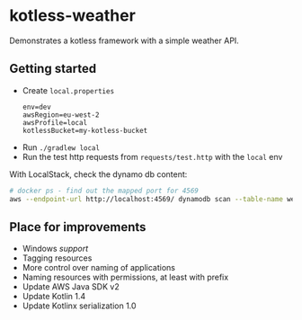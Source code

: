 # kotless-weather

Demonstrates a kotless framework with a simple weather API.

## Getting started

* Create `local.properties`
  ```properties
  env=dev
  awsRegion=eu-west-2
  awsProfile=local
  kotlessBucket=my-kotless-bucket
  ```
* Run `./gradlew local`
* Run the test http requests from `requests/test.http` with the `local` env

With LocalStack, check the dynamo db content:

```sh
# docker ps - find out the mapped port for 4569
aws --endpoint-url http://localhost:4569/ dynamodb scan --table-name weather-stations
```

## Place for improvements

* Windows *support*
* Tagging resources
* More control over naming of applications
* Naming resources with permissions, at least with prefix
* Update AWS Java SDK v2
* Update Kotlin 1.4
* Update Kotlinx serialization 1.0
